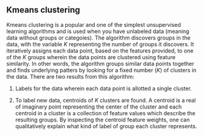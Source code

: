## Kmeans clustering

Kmeans clustering is a popular and one of the simplest unsupervised learning algorithms and is used when you have unlabeled data (meaning data without groups or categoies).
The algorithm discovers groups in the data, with the variable <em>K</em> representing the number of groups it discovers. It iteratively assigns each data point, based on the features provided, to one of the <em>K</em> groups wherein the data points are clustered using feature similarity.
In other words, the algorithm groups similar data points together and finds underlying patters by looking for a fixed number (<em>K</em>) of clusters in the data.
There are two results from this algorithm: 

1. Labels for the data wherein each data point is allotted a single cluster.

2. To label new data, centroids of <em>K</em> clusters are found. A centroid is a real of imaginary point representing the center of the cluster and each centroid in a cluster is a collection of feature values which describe the resulting groups. By inspecting the centroid feature weights, one can qualitatively explain what kind of label of group each cluster represents.

